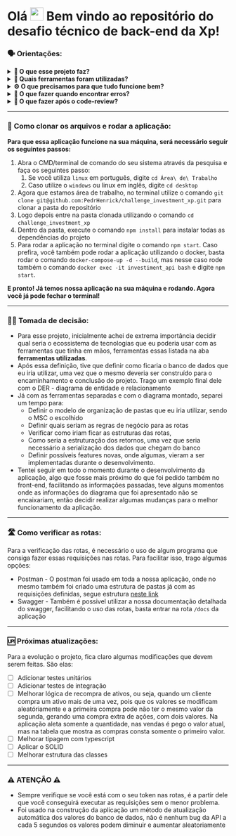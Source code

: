 # ****Olá**** <img src="https://raw.githubusercontent.com/kaueMarques/kaueMarques/master/hi.gif" width="30px" height="30px"> ****Bem vindo ao repositório do desafio técnico de back-end da Xp!****

### 🗣️ Orientações:

<details>
 <summary><strong>🤔 O que esse projeto faz?</strong></summary>
    
  **O desafio técnico se baseia em uma API de investimentos onde temos que desenvolver um back-end que possibilite o usuário realizar as seguintes operações dentro do banco de dados:**

  - ### Register - Cadastrar-se: /acessar/cadastro

    - Nessa rota será possível que o usuário se cadastre na plataforma, gerando o nosso hash/token JWT.
    - Para o funcionamento padrão é necessário fazer uma requisição post passando os dados em JSON, com a seguinte estrutura:

    ```json
    {
     "fullName": "Nome do usuário",
     "email": "teste@teste.com",
     "password": "senha"
    }
    ```

    Se tudo estiver ok, será retornado um token;

   - ### Login - Entrar: /acessar/login

     - Nessa rota será possível que o usuário se cadastre na plataforma, gerando o nosso hash/token JWT.
     - Para o funcionamento padrão é necessário fazer uma requisição post passando os dados em JSON, com a seguinte estrutura:

     ```json
     {
      "email": "teste@teste.com",
      "password": "senha"
     }
     ```

     Se tudo estiver ok, será retornado um token;

   - ### Find by all assets - Buscar por todos os ativos: /ativos

     - Com esse método, será retornado todas os ativos existentes no nosso banco de dados de simulação. Lembre-se de estar com o token na aplicação
     - Virá algo parecido com isso:

     ```json
     [
       {
         "codAtivo": 11,
         "NomeAtivo": "XP",
         "QtdeAtivo": 280,
         "Valor": "104.74"
       },
       {
         "codAtivo": 7,
         "NomeAtivo": "MRVE3",
         "QtdeAtivo": 200,
         "Valor": "87.33"
       },
       {
         "codAtivo": 5,
         "NomeAtivo": "SULA11",
         "QtdeAtivo": 160,
         "Valor": "66.14"
       },
       {
         "codAtivo": 12,
         "NomeAtivo": "HAPV3",
         "QtdeAtivo": 200,
         "Valor": "80.8"
       },
       {
         "codAtivo": 10,
         "NomeAtivo": "RADL3",
         "QtdeAtivo": 200,
         "Valor": "64.29"
       },
       {
         "codAtivo": 1,
         "NomeAtivo": "ABEV3",
         "QtdeAtivo": 200,
         "Valor": "54.68"
       },
       {
         "codAtivo": 4,
         "NomeAtivo": "AMER3",
         "QtdeAtivo": 200,
         "Valor": "83.74"
       },
       {
         "codAtivo": 9,
         "NomeAtivo": "BRKM5",
         "QtdeAtivo": 200,
         "Valor": "154.45"
       },
       {
         "codAtivo": 14,
         "NomeAtivo": "BBDC4",
         "QtdeAtivo": 200,
         "Valor": "63.59"
       },
       {
         "codAtivo": 2,
         "NomeAtivo": "GOLL4",
         "QtdeAtivo": 200,
         "Valor": "84.19"
       },
       {
         "codAtivo": 15,
         "NomeAtivo": "PETR4",
         "QtdeAtivo": 200,
         "Valor": "54.64"
       },
       {
         "codAtivo": 13,
         "NomeAtivo": "MGLU3",
         "QtdeAtivo": 200,
         "Valor": "185.67"
       },
       {
         "codAtivo": 8,
         "NomeAtivo": "NTCO3",
         "QtdeAtivo": 200,
         "Valor": "124.41"
       },
       {
         "codAtivo": 3,
         "NomeAtivo": "BIDI11",
         "QtdeAtivo": 200,
         "Valor": "159.38"
       },
       {
         "codAtivo": 6,
         "NomeAtivo": "CIELO",
         "QtdeAtivo": 200,
         "Valor": "81.33"
       }
     ]
     ```

   - ### Find by one asset - Buscar por um ativo: /ativos/{cod-ativo}

     - Com esse método será retornado apenas a ação específica pedida, algo como:

     ```json
     {
       "codAtivo": 11,
       "NomeAtivo": "XP",
       "QtdeAtivo": 280,
       "Valor": "100.44"
     }
     ```

     Lembre-se de estar com o token na aplicação!

   - ### Cash deposit - Depositar dinheiro: /cliente/deposito

     - Com esse método iremos adicionar dinheiro na conta do cliente, para isso, passaremos apenas o valor que queremos adicionar:

     ```json
     {
         "valor": 120000
     }
     ```

     Lembre-se de estar com o token na aplicação!

   - ### Withdraw money - Retirar dinheiro: /cliente/saque

     - Com esse método iremos sacar dinheiro na conta do cliente, para isso, passaremos apenas o valor que queremos sacar:

     ```json
     {
         "valor": 6000
     }
     ```

     Lembre-se de estar com o token na aplicação!

   - ### Check balance - Consultar saldo: /cliente/saldo

     - Com esse método iremos receber um saldo da conta do cliente, não passamos nada, apenas faremos a requisição na rota:

     ```json
     {
         "saldo": 6000
     }
     ```

     Lembre-se de estar com o token na aplicação!

   - ### Consult purchased shares - Consultar ações compradas: /cliente/ativos

     - Com esse método iremos receber um saldo do valor, não passamos nada, apenas faremos a requisição na rota:

     ```json
     [
       {
         "CodAtivo": 5,
         "QtdeAtivo": 20,
         "Valor": "75.47"
       }
     ]
     ```

     Lembre-se de estar com o token na aplicação!

   - ### Buy an asset - Comprar um ativo: /investimento/comprar

     - Com esse método iremos comprar uma quantidade de ações, para isso, precisamos adicionar os seguintes dados para a compra:

     ```json
     {
         "codAtivo": 5,
         "qtdeAtivo": 10
     }
     ```

     Lembre-se de estar com o token na aplicação!

   - ### Sell an asset - Vender um ativo: /investimento/vender

     - Com esse método iremos vender uma quantidade de ações, para isso, precisamos adicionar os seguintes dados para a venda:

     ```json
     {
         "codAtivo": 5,
         "qtdeAtivo": 10
     }
     ```

     Lembre-se de estar com o token na aplicação!

</details>
<details>
 <summary><strong>🔧 Quais ferramentas foram utilizadas?</strong></summary>

  - Linguagens:

      > Typescript
      > 
  - Ambiente de execução:

      > node.js, nodemon
      > 
  - Frameworks:

      > Express, Express-async-errors
      > 
  - Banco de dados:

      > Postgres
      > 
  - ORM:

      > TypeORM
      > 
  - Criptografia:

      > JsonWebToken, Bcrypt
      > 
  - Requisições HTTP:

      > Axios, cors
      > 
  - Validações:

      > JOI
      > 
  - Esteira de atividades:

      > Cron
      > 
  - Variáveis de ambiente:

      > Dotenv
      >
        
</details>
<details>
 <summary><strong>⚙️ O que precisamos para que tudo funcione bem?</strong></summary>
   
  - [ ] Para clonar a nossa aplicação utilizaremos o método SSH, e caso não tenha entre neste link de [chave ssh](https://docs.github.com/pt/authentication/connecting-to-github-with-ssh/generating-a-new-ssh-key-and-adding-it-to-the-ssh-agent) para aprender como criar e configurar. Caso queira fazer uma forma alternativa utilize o [método https](https://docs.github.com/pt/repositories/creating-and-managing-repositories/cloning-a-repository) mas a forma de clonagem utilizada não aborda esse método.

  - [ ] Para rodar a aplicação, teremos a forma de rodar o mesmo localmente na sua máquina, ou  utilizando um container do docker, e para isso é necessário ter o mesmo instalado e configurado. [Aqui esta um link](https://blog.betrybe.com/tecnologia/docker/), onde você pode fazer essas configurações
 
 </details>
 <details>
 <summary><strong>🚨 O que fazer quando encontrar erros?</strong></summary>
    
  **Caso encontre algum erro referente a sintaxe ou funcionamento do mesmo, abra uma *Issue***

   1.  Para iniciarmos, clique em **issues** como na foto abaixo:

       ![https://github.com/PedrHenrick/Project-All-For-One/raw/pedro-henrick-project-mysql-all-for-one/images/issue.png](https://github.com/PedrHenrick/Project-All-For-One/raw/pedro-henrick-project-mysql-all-for-one/images/issue.png)

   2. Após isso, clique em **new issue**:

       ![https://github.com/PedrHenrick/Project-All-For-One/raw/pedro-henrick-project-mysql-all-for-one/images/new_issue.png](https://github.com/PedrHenrick/Project-All-For-One/raw/pedro-henrick-project-mysql-all-for-one/images/new_issue.png)

   3. Agora adicione um título sobre problema encontrado e adicione uma descrição mostrando como ocorreu o erro. Por fim clique no botão **submit new issue**:

       ![https://github.com/PedrHenrick/Project-All-For-One/raw/pedro-henrick-project-mysql-all-for-one/images/issue_form.png](https://github.com/PedrHenrick/Project-All-For-One/raw/pedro-henrick-project-mysql-all-for-one/images/issue_form.png)

   4. E pronto, o problema já foi documentado e será resolvido o mais rápido possível.

       ![https://github.com/PedrHenrick/Project-All-For-One/raw/pedro-henrick-project-mysql-all-for-one/images/issue_post.png](https://github.com/PedrHenrick/Project-All-For-One/raw/pedro-henrick-project-mysql-all-for-one/images/issue_post.png)
</details>
<details>
 <summary><strong>💌 O que fazer após o code-review?</strong></summary>
 
   <h4> Após o seu review sobre tudo o que foi abordado, deixo como sugestão responder este [formulário de feedback](https://forms.gle/UtHgnNkQ3gDZPyzi8), desenvolvido por mim para auxiliar na melhoria desse e de outros projetos. </h4>
   <h4> Aguardo sua resposta, obrigado! </h4> 

</details>    

---

### 🔄 **Como clonar os arquivos e rodar a aplicação:**

**Para que essa aplicação funcione na sua máquina, será necessário seguir os seguintes passos:**

1. Abra o CMD/terminal de comando do seu sistema através da pesquisa e faça os seguintes passo: 
    1. Se você utiliza `linux` em português, digite `cd Área\ de\ Trabalho`
    2. Caso utilize o `windows` ou linux em inglês, digite `cd desktop`
2. Agora que estamos área de trabalho, no terminal utilize o comando `git clone git@github.com:PedrHenrick/challenge_investment_xp.git` para clonar a pasta do repositório
3. Logo depois entre na pasta clonada utilizando o comando `cd challenge_investment_xp`
4. Dentro da pasta, execute o comando `npm install` para instalar todas as dependências do projeto
6. Para rodar a aplicação no terminal digite o comando `npm start`. Caso prefira, você também pode rodar a aplicação utilizando o docker, basta rodar o comando `docker-compose-up -d --build`, mas nesse caso rode também o comando `docker exec -it investiment_api bash` e digite `npm start`.

**E pronto! Já temos nossa aplicação na sua máquina e rodando. Agora você já pode fechar o terminal!**

---

### 🧑‍⚖️ Tomada de decisão:

- Para esse projeto, inicialmente achei de extrema importância decidir qual seria o ecossistema de tecnologias que eu poderia usar com as ferramentas que tinha em mãos, ferramentas essas listada na aba **ferramentas utilizadas**.
- Após essa definição, tive que definir como ficaria o banco de dados que eu iria utilizar, uma vez que o mesmo deveria ser construído para o encaminhamento e conclusão do projeto. Trago um exemplo final dele com o DER - diagrama de entidade e relacionamento
- Já com as ferramentas separadas e com o diagrama montado, separei um tempo para:
    - Definir o modelo de organização de pastas que eu iria utilizar, sendo o MSC o escolhido
    - Definir quais seriam as regras de negócio para as rotas
    - Verificar como iriam ficar as estruturas das rotas,
    - Como seria a estruturação dos retornos, uma vez que seria necessário a serialização dos dados que chegam do banco
    - Definir possíveis features novas, onde algumas, vieram a ser implementadas durante o desenvolvimento.
- Tentei seguir em todo o momento durante o desenvolvimento da aplicação, algo que fosse mais próximo do que foi pedido também no front-end, facilitando as informações passadas, teve alguns momentos onde as informações do diagrama que foi apresentado não se encaixariam, então decidir realizar algumas mudanças para o melhor funcionamento da aplicação.

---

### 🛣️ Como verificar as rotas:

Para a verificação das rotas, é necessário o uso de algum programa que consiga fazer essas requisições nas rotas. Para facilitar isso, trago algumas opções:

- Postman - O postman foi usado em toda a nossa aplicação, onde no mesmo também foi criado uma estrutura de pastas já com as requisições definidas, segue estrutura [neste link](https://app.getpostman.com/join-team?invite_code=229048e342484b215423a305b1613986&target_code=d11502a7df5cf3021f69d6bd21e760cb)
- Swagger - Também é possivel utilizar a nossa documentação detalhada do swagger, facilitando o uso das rotas, basta entrar na rota `/docs` da aplicação

---

### 🆙 Próximas atualizações:

Para a evolução o projeto, fica claro algumas modificações que devem serem feitas. São elas:

- [ ]  Adicionar testes unitários
- [ ]  Adicionar testes de integração
- [ ]  Melhorar lógica de recompra de ativos, ou seja, quando um cliente compra um ativo mais de uma vez, pois que os valores se modificam aleatóriamente e a primeira compra pode não ter o mesmo valor da segunda, gerando uma compra extra de ações, com dois valores. Na aplicação aleta somente a quantidade, nas vendas é pego o valor atual, mas na tabela que mostra as compras consta somente o primeiro valor.
- [ ]  Melhorar tipagem com typescript
- [ ]  Aplicar o SOLID
- [ ]  Melhorar estrutura das classes

---

### ⚠️ ATENÇÃO ⚠️

- Sempre verifique se você está com o seu token nas rotas, é a partir dele que você conseguirá executar as requisições sem o menor problema.
- Foi usado na construção da aplicação um método de atualização automática dos valores do banco de dados, não é nenhum bug da API a cada 5 segundos os valores podem diminuir e aumentar aleatoriamente
